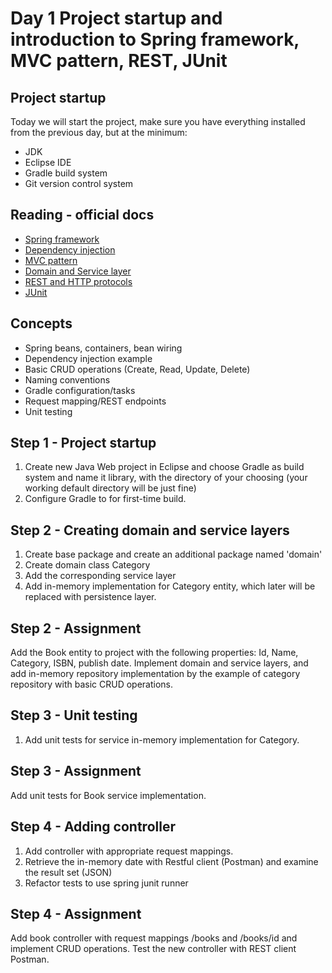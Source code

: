 Day 1 Project startup and introduction to Spring framework, MVC pattern, REST, JUnit
====================================================================================

Project startup
---------------

Today we will start the project, make sure you have everything installed from the previous day, but at the minimum:

 *  JDK
 *  Eclipse IDE
 *  Gradle build system
 *  Git version control system


Reading - official docs
-------

*   [Spring framework](https://spring.io/docs)
*   [Dependency injection](https://martinfowler.com/articles/injection.html)
*   [MVC pattern](http://www.oracle.com/technetwork/articles/javase/index-142890.html)
*   [Domain and Service layer](https://vrtoonjava.wordpress.com/2012/06/17/part-1-designing-the-domain-model-and-the-service-layer/)
*   [REST and HTTP protocols](https://www.sitepoint.com/developers-rest-api/)
*   [JUnit](http://junit.org/junit4/)

Concepts
--------

*   Spring beans, containers, bean wiring
*   Dependency injection example
*   Basic CRUD operations (Create, Read, Update, Delete)
*   Naming conventions
*   Gradle configuration/tasks
*   Request mapping/REST endpoints
*   Unit testing

Step 1 - Project startup
------------------------

1.  Create new Java Web project in Eclipse and choose Gradle as build system and name it library, with the directory
of your choosing (your working default directory will be just fine)
2.  Configure Gradle to for first-time build.

Step 2 - Creating domain and service layers
-------------------------------------------

1.  Create base package and create an additional package named 'domain'
2.  Create domain class Category
3.  Add the corresponding service layer
4.  Add in-memory implementation for Category entity, which later will be replaced with persistence layer.

Step 2 - Assignment
-------------------

Add the Book entity to project with the following properties: Id, Name, Category, ISBN, 
publish date. Implement domain and service layers, and add in-memory repository implementation by the example of category
 repository with basic CRUD operations.

Step 3 - Unit testing
---------------------

1.  Add unit tests for service in-memory implementation for Category.

Step 3 - Assignment
-------------------

Add unit tests for Book service implementation.

Step 4 - Adding controller
--------------------------

1.  Add controller with appropriate request mappings.
2.  Retrieve the in-memory date with Restful client (Postman) and examine the result set (JSON)
3.  Refactor tests to use spring junit runner

Step 4 - Assignment
-------------------

Add book controller with request mappings /books and /books/id and implement CRUD operations.
Test the new controller with REST client Postman.
